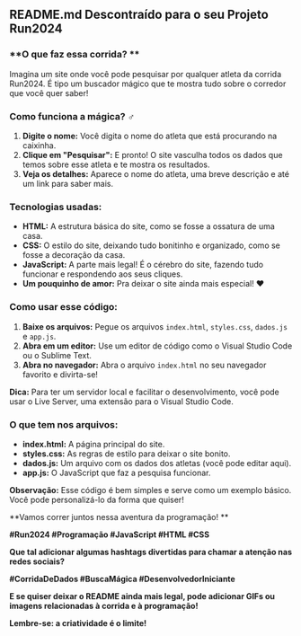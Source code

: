 ## **README.md Descontraído para o seu Projeto Run2024**

### **O que faz essa corrida? **

Imagina um site onde você pode pesquisar por qualquer atleta da corrida Run2024. É tipo um buscador mágico que te mostra tudo sobre o corredor que você quer saber! 

### **Como funciona a mágica? ‍♂️**

1. **Digite o nome:** Você digita o nome do atleta que está procurando na caixinha.
2. **Clique em "Pesquisar":** E pronto! O site vasculha todos os dados que temos sobre esse atleta e te mostra os resultados. 
3. **Veja os detalhes:** Aparece o nome do atleta, uma breve descrição e até um link para saber mais.

### **Tecnologias usadas: ️**

* **HTML:** A estrutura básica do site, como se fosse a ossatura de uma casa.
* **CSS:** O estilo do site, deixando tudo bonitinho e organizado, como se fosse a decoração da casa.
* **JavaScript:** A parte mais legal! É o cérebro do site, fazendo tudo funcionar e respondendo aos seus cliques.
* **Um pouquinho de amor:** Pra deixar o site ainda mais especial! ❤️

### **Como usar esse código:**

1. **Baixe os arquivos:** Pegue os arquivos `index.html`, `styles.css`, `dados.js` e `app.js`.
2. **Abra em um editor:** Use um editor de código como o Visual Studio Code ou o Sublime Text.
3. **Abra no navegador:** Abra o arquivo `index.html` no seu navegador favorito e divirta-se!

**Dica:** Para ter um servidor local e facilitar o desenvolvimento, você pode usar o Live Server, uma extensão para o Visual Studio Code.

### **O que tem nos arquivos:**

* **index.html:** A página principal do site.
* **styles.css:** As regras de estilo para deixar o site bonito.
* **dados.js:** Um arquivo com os dados dos atletas (você pode editar aqui).
* **app.js:** O JavaScript que faz a pesquisa funcionar.

**Observação:** Esse código é bem simples e serve como um exemplo básico. Você pode personalizá-lo da forma que quiser!

**Vamos correr juntos nessa aventura da programação! **

**#Run2024 #Programação #JavaScript #HTML #CSS**

**Que tal adicionar algumas hashtags divertidas para chamar a atenção nas redes sociais?** 

**#CorridaDeDados #BuscaMágica #DesenvolvedorIniciante**

**E se quiser deixar o README ainda mais legal, pode adicionar GIFs ou imagens relacionadas à corrida e à programação!** 

**Lembre-se: a criatividade é o limite!**
```
